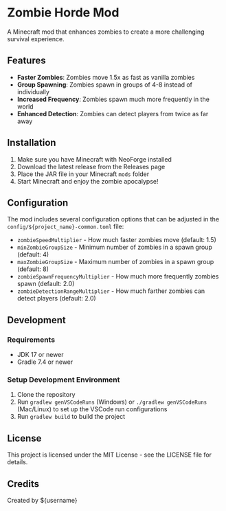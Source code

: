 # Zombie Horde Mod

A Minecraft mod that enhances zombies to create a more challenging survival experience.

## Features

- **Faster Zombies**: Zombies move 1.5x as fast as vanilla zombies
- **Group Spawning**: Zombies spawn in groups of 4-8 instead of individually
- **Increased Frequency**: Zombies spawn much more frequently in the world
- **Enhanced Detection**: Zombies can detect players from twice as far away

## Installation

1. Make sure you have Minecraft with NeoForge installed
2. Download the latest release from the Releases page
3. Place the JAR file in your Minecraft `mods` folder
4. Start Minecraft and enjoy the zombie apocalypse!

## Configuration

The mod includes several configuration options that can be adjusted in the `config/${project_name}-common.toml` file:

- `zombieSpeedMultiplier` - How much faster zombies move (default: 1.5)
- `minZombieGroupSize` - Minimum number of zombies in a spawn group (default: 4)
- `maxZombieGroupSize` - Maximum number of zombies in a spawn group (default: 8)
- `zombieSpawnFrequencyMultiplier` - How much more frequently zombies spawn (default: 2.0)
- `zombieDetectionRangeMultiplier` - How much farther zombies can detect players (default: 2.0)

## Development

### Requirements

- JDK 17 or newer
- Gradle 7.4 or newer

### Setup Development Environment

1. Clone the repository
2. Run `gradlew genVSCodeRuns` (Windows) or `./gradlew genVSCodeRuns` (Mac/Linux) to set up the VSCode run configurations
3. Run `gradlew build` to build the project

## License

This project is licensed under the MIT License - see the LICENSE file for details.

## Credits

Created by ${username}